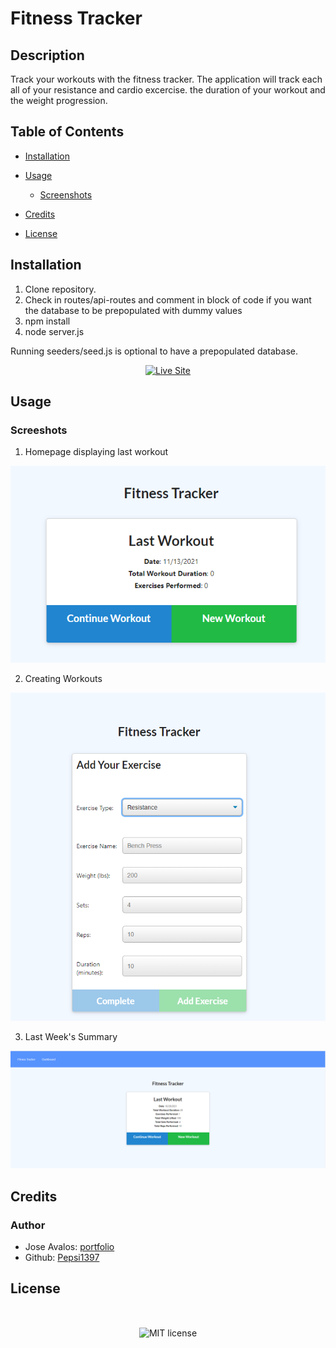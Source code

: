 # Fitness Tracker


## Description

Track your workouts with the fitness tracker. The application will track each all of your resistance and cardio excercise. 
the duration of your workout and the weight progression. 

## Table of Contents

* [Installation](#installation)
* [Usage](#usage)
    * [Screenshots](#screenshots)
    
* [Credits](#credits)
* [License](#license)

## Installation

1. Clone repository. 
2. Check in routes/api-routes and comment in block of code if you want the database to be prepopulated with dummy values
3. npm install
4. node server.js

Running seeders/seed.js is optional to have a prepopulated database.

<p align="center">
    <a href="https://workout-tracker-ja.herokuapp.com/stats"><img src="https://img.shields.io/badge/-👉 See Live Site-success?style=for-the-badge"  alt="Live Site" /></a>
</p>


## Usage

### Screeshots

1. Homepage displaying last workout

![Site](public/assets/homepage.png)

2. Creating Workouts

![Site](public/assets/adding_workout.png)


3. Last Week's Summary

![Site](public/assets/dashboard.png)

## Credits

### Author

-  Jose Avalos: [portfolio](https://pepsi1397.github.io/08_portfolio/)
-  Github: [Pepsi1397](https://github.com/pepsi1397)

## License


</br>
<p align="center">
    <img align="center" src="https://img.shields.io/github/license/kqarlos/fitness-tracker?style=for-the-badge" alt="MIT license" />
</p>